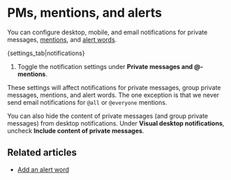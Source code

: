 # PMs, mentions, and alerts

You can configure desktop, mobile, and email notifications for private
messages, [mentions](/help/mention-a-user-or-group), and
[alert words](/help/add-an-alert-word).

{settings_tab|notifications}

1. Toggle the notification settings under **Private messages and @-mentions**.

These settings will affect notifications for private messages, group private
messages, mentions, and alert words. The one exception is that we never
send email notifications for `@all` or `@everyone` mentions.

You can also hide the content of private messages (and group private
messages) from desktop notifications.
Under **Visual desktop notifications**, uncheck
**Include content of private messages**.

## Related articles

* [Add an alert word](/help/add-an-alert-word)

